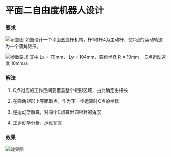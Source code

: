 # 平面二自由度机器人设计

### 要求
![示意图](https://s2.loli.net/2024/06/03/3fAbiINkoWB7TxK.png)
如图设计一个平面五连杆机构，杆1和杆4为主动杆，使C点的运动轨迹为一个圆角矩形。

![参数要求](https://s2.loli.net/2024/06/03/n57FfCkZLWMe8Rz.png)
其中 Lx = 79mm， Ly = 104mm，圆角半径 R = 10mm， C点运动速度 10mm/s

### 解法
1. C点对应的工作空间要覆盖整个矩形区域，由此确定出杆长

2. 在圆角矩形上等距取点，作为下一步运算时C点的坐标

3. 逆运动学解算，对每个C点算出四根杆的角度

4. 正运动学分析，运动仿真

### 效果

![效果图](https://s2.loli.net/2024/06/03/JR3kzjw7DY85IdG.gif)